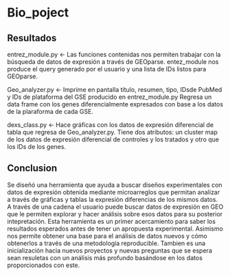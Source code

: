 # Bio_poject

## Resultados
entrez_module.py <- Las funciones contenidas nos permiten trabajar con la búsqueda de datos de expresión a través de GEOparse.
entez_module nos produce el query generado por el usuario y una lista de IDs listos para GEOparse.

Geo_analyzer.py <- Imprime en pantalla título, resumen, tipo, IDsde PubMed y IDs de plataforma del GSE producido en entrez_module.py
Regresa un data frame con los genes diferencialmente expresados con base a los datos de la plaraforma de cada GSE. 

dexs_class.py <- Hace gráficas con los datos de expresión diferencial de tabla que regresa de Geo_analyzer.py. Tiene dos atributos: un cluster map de los datos de expresión diferencial de controles y los tratados y otro que los IDs de los genes.

## Conclusion
Se diseñó una herramienta que ayuda a buscar diseños experimentales con datos de expresión obtenida mediante microarreglos que permitan analizar a través de gráficas y tablas la expresión diferencias de los mismos datos. A través de una cadena el usuario puede buscar datos de expresión en GEO que le permiten explorar y hacer análisis sobre esos datos para su posterior intepretación.
Esta herramienta es un primer acercamiento para saber los resultados esperados antes de tener un apropuesta experimental. Asimismo nos permite obtener una base para el análisis de datos nuevos y cómo obtenerlos a través de una metodología reproducible.
Tambien es una inicialización hacia nuevos proyectos y nuevas preguntas que se espera sean resuletas con un análisis más profundo basándose en los datos proporcionados con este.